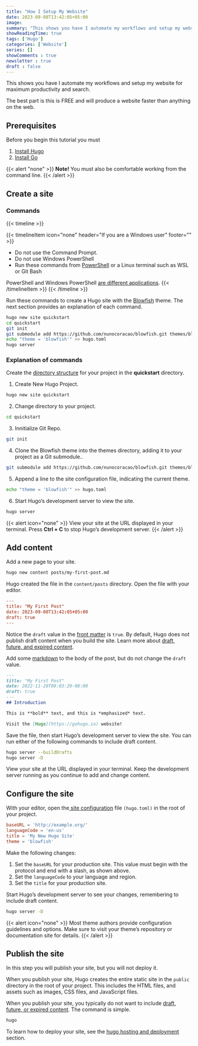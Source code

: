 ```yaml
---
title: "How I Setup My Website"
date: 2023-09-08T13:42:05+05:00
image: 
summary: "This shows you have I automate my workflows and setup my website."
showReadingTime: true
tags: ['Hugo']
categories: ['Website']
series: []
showComments : true
newsletter : true
draft : false
---
```


This shows you have I automate my workflows and setup my website for maximum productivity and search.

The best part is this is FREE and will produce a website faster than anything on the web. 

## Prerequisites
Before you begin this tutorial you must
1. [Install Hugo](https://gohugo.io/installation/)
2. [Install Go](https://git-scm.com/book/en/v2/Getting-Started-Installing-Git)
   
 {{< alert "none" >}}
**Note!** You must also be comfortable working from the command line.
{{< /alert >}}

## Create a site

### Commands 

{{< timeline >}}

{{< timelineItem icon="none" header="If you are a Windows user"  footer="" >}}

<ul>
<li> Do not use the Command Prompt.</li>
<li> Do not use Windows PowerShell</li>
<li> Run these commands from <a href="https://learn.microsoft.com/en-us/powershell/scripting/install/installing-powershell-on-windows" target="_blank">PowerShell</a> or a Linux terminal such as WSL or Git Bash</li>
</ul>
PowerShell and Windows PowerShell <a href="https://learn.microsoft.com/en-us/powershell/scripting/whats-new/differences-from-windows-powershell?view=powershell-7.3" target="_blank">are different applications</a>.
{{< /timelineItem >}}
{{< /timeline >}}

Run these commands to create a Hugo site with the [Blowfish](https://github.com/nunocoracao/blowfish.git) theme. The next section provides an explanation of each command.

``` bash
hugo new site quickstart
cd quickstart
git init
git submodule add https://github.com/nunocoracao/blowfish.git themes/blowfish
echo "theme = 'blowfish'" >> hugo.toml
hugo server
```

### Explanation of commands

Create the [directory structure](https://gohugo.io/getting-started/directory-structure) for your project in the **quickstart** directory.

1. Create New Hugo Project.
``` bash
hugo new site quickstart
```

2. Change directory to your project.
``` bash
cd quickstart
```
3. Innitialize Git Repo.
``` bash
git init
```
4. Clone the Blowfish theme into the themes directory, adding it to your project as a Git submodule..
``` bash
git submodule add https://github.com/nunocoracao/blowfish.git themes/blowfish
```
5.  Append a line to the site configuration file, indicating the current theme.
``` bash
echo "theme = 'blowfish'" >> hugo.toml
```
6. Start Hugo’s development server to view the site.  
``` bash
hugo server
```

{{< alert icon="none" >}}
 View your site at the URL displayed in your terminal. Press <strong>Ctrl + C</strong> to stop Hugo’s development server.
{{< /alert >}}

## Add content
Add a new page to your site.

```bash
hugo new content posts/my-first-post.md
```

Hugo created the file in the ``content/posts`` directory. Open the file with your editor.

```toml
---
title: "My First Post"
date: 2023-09-08T13:42:05+05:00
draft: true
---
```

Notice the ``draft`` value in the [front matter](https://gohugo.io/content-management/front-matter) is ``true``. By default, Hugo does not publish draft content when you build the site. Learn more about [draft, future, and expired content](https://gohugo.io/getting-started/usage/#draft-future-and-expired-content).

Add some [markdown](https://commonmark.org/help/) to the body of the post, but do not change the ``draft`` value.

``` markdown
---
title: "My First Post"
date: 2022-11-20T09:03:20-08:00
draft: true
---
## Introduction

This is **bold** text, and this is *emphasized* text.

Visit the [Hugo](https://gohugo.io) website!
```

Save the file, then start Hugo’s development server to view the site. You can run either of the following commands to include draft content.

```bash
hugo server --buildDrafts
hugo server -D
```

View your site at the URL displayed in your terminal. Keep the development server running as you continue to add and change content.

## Configure the site
With your editor, open the[ site configuration](https://gohugo.io/getting-started/configuration/) file ``(hugo.toml)`` in the root of your project.

```toml
baseURL = 'http://example.org/'
languageCode = 'en-us'
title = 'My New Hugo Site'
theme = 'blowfish'
```
Make the following changes:

1. Set the ``baseURL`` for your production site. This value must begin with the protocol and end with a slash, as shown above.
2. Set the ``languageCode`` to your language and region.
3. Set the ``title`` for your production site.

Start Hugo’s development server to see your changes, remembering to include draft content.

```bash
hugo server -D
```

{{< alert icon="none" >}}
 Most theme authors provide configuration guidelines and options. Make sure to visit your theme’s repository or documentation site for details.
{{< /alert >}}

## Publish the site 
In this step you will publish your site, but you will not deploy it.

When you publish your site, Hugo creates the entire static site in the ``public`` directory in the root of your project. This includes the HTML files, and assets such as images, CSS files, and JavaScript files.

When you publish your site, you typically do not want to include [draft, future, or expired content](https://gohugo.io/getting-started/usage/#draft-future-and-expired-content). The command is simple.  

```bash
hugo
```

To learn how to deploy your site, see the [hugo hosting and deployment](https://gohugo.io/hosting-and-deployment/) section.